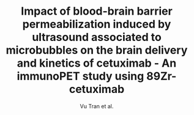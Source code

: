 ---
cat: ciel
subcat: midas
bestof: false
author: Vu Tran et al.
title: Impact of blood-brain barrier permeabilization induced by ultrasound associated to microbubbles on the brain delivery and kinetics of cetuximab - An immunoPET study using 89Zr-cetuximab
journal: Journal of Controlled Release
year: 2020
type: article
url: https -//linkinghub.elsevier.com/retrieve/pii/S0168365920304880
doi: 10.1016/j.jconrel.2020.08.047
---